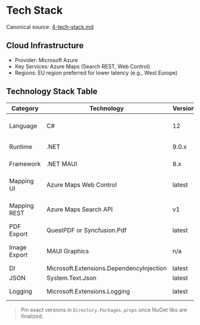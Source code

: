 # Tech Stack

Canonical source: [4-tech-stack.md](./4-tech-stack.md)

## Cloud Infrastructure
- Provider: Microsoft Azure  
- Key Services: Azure Maps (Search REST, Web Control)  
- Regions: EU region preferred for lower latency (e.g., West Europe)

## Technology Stack Table
| Category | Technology | Version | Purpose | Rationale |
|---|---|---|---|---|
| Language | C# | 12 | App code | Modern features, performance |
| Runtime | .NET | 9.0.x | Cross-platform MAUI | LTS, perf |
| Framework | .NET MAUI | 8.x | Cross-platform UI | Single codebase |
| Mapping UI | Azure Maps Web Control | latest | Heatmap render | Mature heatmap, webview |
| Mapping REST | Azure Maps Search API | v1 | POI/category search | Category filters, language |
| PDF Export | QuestPDF or Syncfusion.Pdf | latest | Results report | Reliable PDF generation |
| Image Export | MAUI Graphics | n/a | Map viewport snapshot overlay | No extra dependency |
| DI | Microsoft.Extensions.DependencyInjection | latest | Composition | Standard |
| JSON | System.Text.Json | latest | (De)serialization | Fast, built-in |
| Logging | Microsoft.Extensions.Logging | latest | App logs | Unified abstractions |

> Pin exact versions in `Directory.Packages.props` once NuGet libs are finalized.

